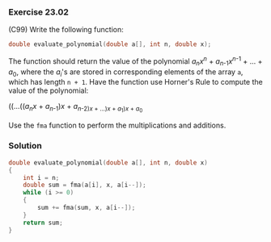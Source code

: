 ### Exercise 23.02

(C99) Write the following function:

```c
double evaluate_polynomial(double a[], int n, double x);
```

The function should return the value of the polynomial
*a*<sub>*n*</sub>*x*<sup>*n*</sup> + *a*<sub>*n*-1</sub>*x*<sup>*n*-1</sup> +
... + *a*<sub>0</sub>, where the *a*<sub>*i*</sub>'s are stored in corresponding
elements of the array `a`, which has length `n + 1`. Have the function use
Horner's Rule to compute the value of the polynomial:

((...((*a*<sub>*n*</sub>*x* + *a*<sub>*n*-1</sub>)*x* + *a*<sub>*n*-2)*x* +
...)*x* + *a*<sub>1</sub>)*x* + *a*<sub>0</sub>

Use the `fma` function to perform the multiplications and additions.

### Solution

```c
double evaluate_polynomial(double a[], int n, double x)
{
    int i = n;
    double sum = fma(a[i], x, a[i--]);
    while (i >= 0)
    {
        sum += fma(sum, x, a[i--]);
    }
    return sum;
}
```
